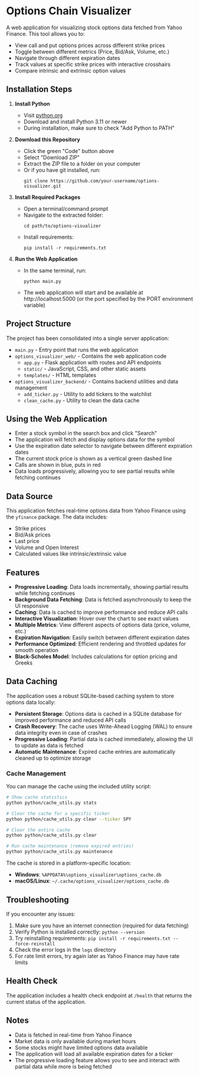 # Options Chain Visualizer

A web application for visualizing stock options data fetched from Yahoo Finance. This tool allows you to:
- View call and put options prices across different strike prices
- Toggle between different metrics (Price, Bid/Ask, Volume, etc.)
- Navigate through different expiration dates
- Track values at specific strike prices with interactive crosshairs
- Compare intrinsic and extrinsic option values

## Installation Steps

1. **Install Python**
   - Visit [python.org](https://python.org/downloads)
   - Download and install Python 3.11 or newer
   - During installation, make sure to check "Add Python to PATH"

2. **Download this Repository**
   - Click the green "Code" button above
   - Select "Download ZIP"
   - Extract the ZIP file to a folder on your computer
   - Or if you have git installed, run:
     ```
     git clone https://github.com/your-username/options-visualizer.git
     ```

3. **Install Required Packages**
   - Open a terminal/command prompt
   - Navigate to the extracted folder:
     ```
     cd path/to/options-visualizer
     ```
   - Install requirements:
     ```
     pip install -r requirements.txt
     ```

4. **Run the Web Application**
   - In the same terminal, run:
     ```
     python main.py
     ```
   - The web application will start and be available at http://localhost:5000 (or the port specified by the PORT environment variable)

## Project Structure

The project has been consolidated into a single server application:

- `main.py` - Entry point that runs the web application
- `options_visualizer_web/` - Contains the web application code
  - `app.py` - Flask application with routes and API endpoints
  - `static/` - JavaScript, CSS, and other static assets
  - `templates/` - HTML templates
- `options_visualizer_backend/` - Contains backend utilities and data management
  - `add_ticker.py` - Utility to add tickers to the watchlist
  - `clean_cache.py` - Utility to clean the data cache

## Using the Web Application

- Enter a stock symbol in the search box and click "Search"
- The application will fetch and display options data for the symbol
- Use the expiration date selector to navigate between different expiration dates
- The current stock price is shown as a vertical green dashed line
- Calls are shown in blue, puts in red
- Data loads progressively, allowing you to see partial results while fetching continues

## Data Source

This application fetches real-time options data from Yahoo Finance using the `yfinance` package. The data includes:
- Strike prices
- Bid/Ask prices
- Last price
- Volume and Open Interest
- Calculated values like intrinsic/extrinsic value

## Features

- **Progressive Loading**: Data loads incrementally, showing partial results while fetching continues
- **Background Data Fetching**: Data is fetched asynchronously to keep the UI responsive
- **Caching**: Data is cached to improve performance and reduce API calls
- **Interactive Visualization**: Hover over the chart to see exact values
- **Multiple Metrics**: View different aspects of options data (price, volume, etc.)
- **Expiration Navigation**: Easily switch between different expiration dates
- **Performance Optimized**: Efficient rendering and throttled updates for smooth operation
- **Black-Scholes Model**: Includes calculations for option pricing and Greeks

## Data Caching

The application uses a robust SQLite-based caching system to store options data locally:

- **Persistent Storage**: Options data is cached in a SQLite database for improved performance and reduced API calls
- **Crash Recovery**: The cache uses Write-Ahead Logging (WAL) to ensure data integrity even in case of crashes
- **Progressive Loading**: Partial data is cached immediately, allowing the UI to update as data is fetched
- **Automatic Maintenance**: Expired cache entries are automatically cleaned up to optimize storage

### Cache Management

You can manage the cache using the included utility script:

```bash
# Show cache statistics
python python/cache_utils.py stats

# Clear the cache for a specific ticker
python python/cache_utils.py clear --ticker SPY

# Clear the entire cache
python python/cache_utils.py clear

# Run cache maintenance (remove expired entries)
python python/cache_utils.py maintenance
```

The cache is stored in a platform-specific location:
- **Windows**: `%APPDATA%\options_visualizer\options_cache.db`
- **macOS/Linux**: `~/.cache/options_visualizer/options_cache.db`

## Troubleshooting

If you encounter any issues:
1. Make sure you have an internet connection (required for data fetching)
2. Verify Python is installed correctly: `python --version`
3. Try reinstalling requirements: `pip install -r requirements.txt --force-reinstall`
4. Check the error logs in the `logs` directory
5. For rate limit errors, try again later as Yahoo Finance may have rate limits

## Health Check

The application includes a health check endpoint at `/health` that returns the current status of the application.

## Notes

- Data is fetched in real-time from Yahoo Finance
- Market data is only available during market hours
- Some stocks might have limited options data available
- The application will load all available expiration dates for a ticker
- The progressive loading feature allows you to see and interact with partial data while more is being fetched
